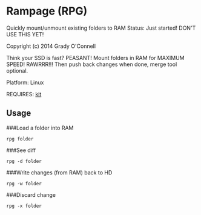 Rampage (RPG)
===
Quickly mount/unmount existing folders to RAM
Status: Just started! DON'T USE THIS YET!

Copyright (c) 2014 Grady O'Connell

Think your SSD is fast? PEASANT!
Mount folders in RAM for MAXIMUM SPEED! RAWRRR!!!
Then push back changes when done, merge tool optional.

Platform: Linux


REQUIRES: [kit](http://github.com/flipcoder/kit)

## Usage

###Load a folder into RAM
```
rpg folder
```

###See diff 
```
rpg -d folder
```

###Write changes (from RAM) back to HD
```
rpg -w folder
```

###Discard change
```
rpg -x folder
```

